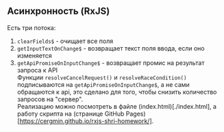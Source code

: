 ## Асинхронность (RxJS)
Есть три потока:
1. `clearFields$` - очищает все поля  
2. `getInputTextOnChange$` - возвращает текст поля ввода, если оно изменяется  
3. `getApiPromiseOnInputChange$` - возвращает промис на результат запроса к API  
Функции `resolveCancelRequest()` и `resolveRaceCondition()` подписываются на `getApiPromiseOnInputChange$`, а не сами обращаются к api, это сделано для того, чтобы снизить количество запросов на "сервер".  
Реализацию можно посмотреть в файле (index.html)[./index.html], a работу скрипта на (странице GitHub Pages)[https://cergmin.github.io/rxjs-shri-homework/].